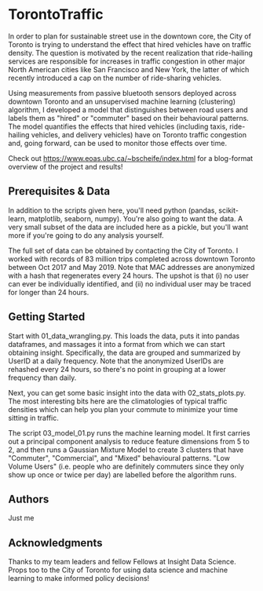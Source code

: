 # TorontoTraffic

In order to plan for sustainable street use in the downtown core, the City of Toronto is trying to understand the effect that hired vehicles have on traffic density. The question is motivated by the recent realization that ride-hailing services are responsible for increases in traffic congestion in other major North American cities like San Francisco and New York, the latter of which recently introduced a cap on the number of ride-sharing vehicles.

Using measurements from passive bluetooth sensors deployed across downtown Toronto and an unsupervised machine learning (clustering) algorithm, I developed a model that distinguishes between road users and labels them as "hired" or "commuter" based on their behavioural patterns. The model quantifies the effects that hired vehicles (including taxis, ride-hailing vehicles, and delivery vehicles) have on Toronto traffic congestion and, going forward, can be used to monitor those effects over time.

Check out https://www.eoas.ubc.ca/~bscheife/index.html for a blog-format overview of the project and results!


## Prerequisites & Data

In addition to the scripts given here, you'll need python (pandas, scikit-learn, matplotlib, seaborn, numpy). You're also going to want the data. A very small subset of the data are included here as a pickle, but you'll want more if you're going to do any analysis yourself. 

The full set of data can be obtained by contacting the City of Toronto. I worked with records of 83 million trips completed across downtown Toronto between Oct 2017 and May 2019. Note that MAC addresses are anonymized with a hash that regenerates every 24 hours. The upshot is that (i) no user can ever be individually identified, and (ii) no individual user may be traced for longer than 24 hours.


## Getting Started

Start with 01_data_wrangling.py. This loads the data, puts it into pandas dataframes, and massages it into a format from which we can start obtaining insight. Specifically, the data are grouped and summarized by UserID at a daily frequency. Note that the anonymized UserIDs are rehashed every 24 hours, so there's no point in grouping at a lower frequency than daily.

Next, you can get some basic insight into the data with 02_stats_plots.py. The most interesting bits here are the climatologies of typical traffic densities which can help you plan your commute to minimize your time sitting in traffic.

The script 03_model_01.py runs the machine learning model. It first carries out a principal component analysis to reduce feature dimensions from 5 to 2, and then runs a Gaussian Mixture Model to create 3 clusters that have "Commuter", "Commercial", and "Mixed" behavioural patterns. "Low Volume Users" (i.e. people who are definitely commuters since they only show up once or twice per day) are labelled before the algorithm runs.


## Authors

Just me


## Acknowledgments

Thanks to my team leaders and fellow Fellows at Insight Data Science. Props too to the City of Toronto for using data science and machine learning to make informed policy decisions!

